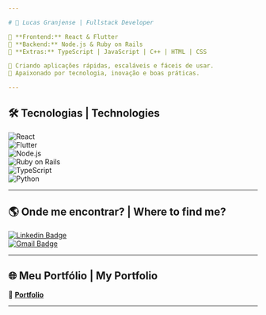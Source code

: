 ```yaml
---

# 🚀 Lucas Granjense | Fullstack Developer  

🔹 **Frontend:** React & Flutter  
🔹 **Backend:** Node.js & Ruby on Rails  
🔹 **Extras:** TypeScript | JavaScript | C++ | HTML | CSS  

🎯 Criando aplicações rápidas, escaláveis e fáceis de usar.  
📍 Apaixonado por tecnologia, inovação e boas práticas.  

---
```


## 🛠️ Tecnologias | Technologies  

![React](https://img.shields.io/badge/-React-61DAFB?style=flat-square&logo=react&logoColor=white)  
![Flutter](https://img.shields.io/badge/-Flutter-02569B?style=flat-square&logo=flutter&logoColor=white)  
![Node.js](https://img.shields.io/badge/-Node.js-339933?style=flat-square&logo=node.js&logoColor=white)  
![Ruby on Rails](https://img.shields.io/badge/-Ruby%20on%20Rails-CC0000?style=flat-square&logo=ruby-on-rails&logoColor=white)  
![TypeScript](https://img.shields.io/badge/-TypeScript-007ACC?style=flat-square&logo=typescript&logoColor=white)  
![Python](https://img.shields.io/badge/-Python-F7DF1E?style=flat-square&logo=python&logoColor=black)  

---

## 🌎 Onde me encontrar? | Where to find me?  

[![Linkedin Badge](https://img.shields.io/badge/-Lucas%20Granjense-0077B5?style=flat-square&logo=Linkedin&logoColor=white&link=https://www.linkedin.com/in/lucas-granjense-5869811b8/)](https://www.linkedin.com/in/lucas-granjense-5869811b8/)  
[![Gmail Badge](https://img.shields.io/badge/-23.lucasdoliveira@gmail.com-D14836?style=flat-square&logo=Gmail&logoColor=white&link=mailto:23.lucasdoliveira@gmail.com)](mailto:23.lucasdoliveira@gmail.com)  

---

## 🌐 Meu Portfólio | My Portfolio  
🔗 **[Portfolio](https://portfolio-luc4sgr.vercel.app/)**  

---

